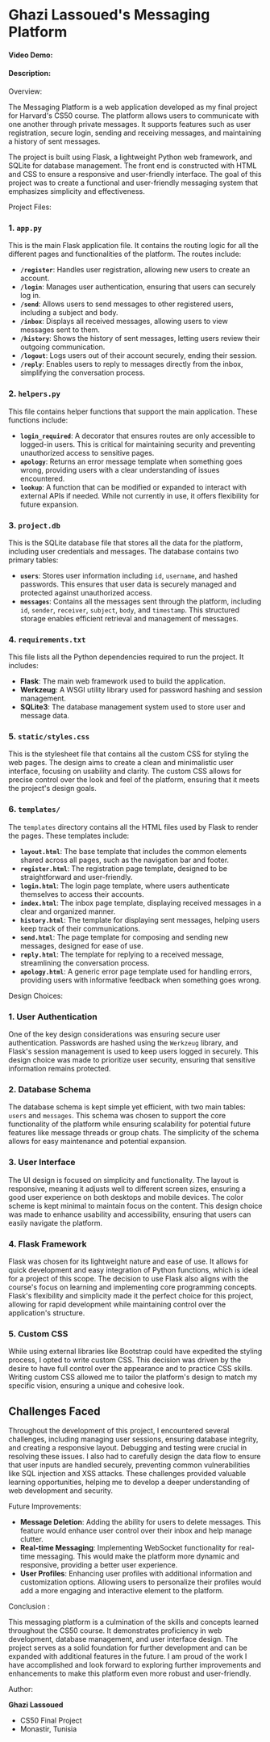 # Ghazi Lassoued's Messaging Platform
#### Video Demo:  
#### Description:

Overview:

The Messaging Platform is a web application developed as my final project for Harvard's CS50 course. The platform allows users to communicate with one another through private messages. It supports features such as user registration, secure login, sending and receiving messages, and maintaining a history of sent messages.

The project is built using Flask, a lightweight Python web framework, and SQLite for database management. The front end is constructed with HTML and CSS to ensure a responsive and user-friendly interface. The goal of this project was to create a functional and user-friendly messaging system that emphasizes simplicity and effectiveness.

Project Files:

### 1. `app.py`
This is the main Flask application file. It contains the routing logic for all the different pages and functionalities of the platform. The routes include:
- **`/register`**: Handles user registration, allowing new users to create an account.
- **`/login`**: Manages user authentication, ensuring that users can securely log in.
- **`/send`**: Allows users to send messages to other registered users, including a subject and body.
- **`/inbox`**: Displays all received messages, allowing users to view messages sent to them.
- **`/history`**: Shows the history of sent messages, letting users review their outgoing communication.
- **`/logout`**: Logs users out of their account securely, ending their session.
- **`/reply`**: Enables users to reply to messages directly from the inbox, simplifying the conversation process.

### 2. `helpers.py`
This file contains helper functions that support the main application. These functions include:
- **`login_required`**: A decorator that ensures routes are only accessible to logged-in users. This is critical for maintaining security and preventing unauthorized access to sensitive pages.
- **`apology`**: Returns an error message template when something goes wrong, providing users with a clear understanding of issues encountered.
- **`lookup`**: A function that can be modified or expanded to interact with external APIs if needed. While not currently in use, it offers flexibility for future expansion.

### 3. `project.db`
This is the SQLite database file that stores all the data for the platform, including user credentials and messages. The database contains two primary tables:
- **`users`**: Stores user information including `id`, `username`, and hashed passwords. This ensures that user data is securely managed and protected against unauthorized access.
- **`messages`**: Contains all the messages sent through the platform, including `id`, `sender`, `receiver`, `subject`, `body`, and `timestamp`. This structured storage enables efficient retrieval and management of messages.

### 4. `requirements.txt`
This file lists all the Python dependencies required to run the project. It includes:
- **Flask**: The main web framework used to build the application.
- **Werkzeug**: A WSGI utility library used for password hashing and session management.
- **SQLite3**: The database management system used to store user and message data.

### 5. `static/styles.css`
This is the stylesheet file that contains all the custom CSS for styling the web pages. The design aims to create a clean and minimalistic user interface, focusing on usability and clarity. The custom CSS allows for precise control over the look and feel of the platform, ensuring that it meets the project's design goals.

### 6. `templates/`
The `templates` directory contains all the HTML files used by Flask to render the pages. These templates include:
- **`layout.html`**: The base template that includes the common elements shared across all pages, such as the navigation bar and footer.
- **`register.html`**: The registration page template, designed to be straightforward and user-friendly.
- **`login.html`**: The login page template, where users authenticate themselves to access their accounts.
- **`index.html`**: The inbox page template, displaying received messages in a clear and organized manner.
- **`history.html`**: The template for displaying sent messages, helping users keep track of their communications.
- **`send.html`**: The page template for composing and sending new messages, designed for ease of use.
- **`reply.html`**: The template for replying to a received message, streamlining the conversation process.
- **`apology.html`**: A generic error page template used for handling errors, providing users with informative feedback when something goes wrong.

Design Choices:

### 1. User Authentication
One of the key design considerations was ensuring secure user authentication. Passwords are hashed using the `Werkzeug` library, and Flask's session management is used to keep users logged in securely. This design choice was made to prioritize user security, ensuring that sensitive information remains protected.

### 2. Database Schema
The database schema is kept simple yet efficient, with two main tables: `users` and `messages`. This schema was chosen to support the core functionality of the platform while ensuring scalability for potential future features like message threads or group chats. The simplicity of the schema allows for easy maintenance and potential expansion.

### 3. User Interface
The UI design is focused on simplicity and functionality. The layout is responsive, meaning it adjusts well to different screen sizes, ensuring a good user experience on both desktops and mobile devices. The color scheme is kept minimal to maintain focus on the content. This design choice was made to enhance usability and accessibility, ensuring that users can easily navigate the platform.

### 4. Flask Framework
Flask was chosen for its lightweight nature and ease of use. It allows for quick development and easy integration of Python functions, which is ideal for a project of this scope. The decision to use Flask also aligns with the course's focus on learning and implementing core programming concepts. Flask's flexibility and simplicity made it the perfect choice for this project, allowing for rapid development while maintaining control over the application's structure.

### 5. Custom CSS
While using external libraries like Bootstrap could have expedited the styling process, I opted to write custom CSS. This decision was driven by the desire to have full control over the appearance and to practice CSS skills. Writing custom CSS allowed me to tailor the platform's design to match my specific vision, ensuring a unique and cohesive look.

## Challenges Faced

Throughout the development of this project, I encountered several challenges, including managing user sessions, ensuring database integrity, and creating a responsive layout. Debugging and testing were crucial in resolving these issues. I also had to carefully design the data flow to ensure that user inputs are handled securely, preventing common vulnerabilities like SQL injection and XSS attacks. These challenges provided valuable learning opportunities, helping me to develop a deeper understanding of web development and security.

Future Improvements:

- **Message Deletion**: Adding the ability for users to delete messages. This feature would enhance user control over their inbox and help manage clutter.
- **Real-time Messaging**: Implementing WebSocket functionality for real-time messaging. This would make the platform more dynamic and responsive, providing a better user experience.
- **User Profiles**: Enhancing user profiles with additional information and customization options. Allowing users to personalize their profiles would add a more engaging and interactive element to the platform.

Conclusion :

This messaging platform is a culmination of the skills and concepts learned throughout the CS50 course. It demonstrates proficiency in web development, database management, and user interface design. The project serves as a solid foundation for further development and can be expanded with additional features in the future. I am proud of the work I have accomplished and look forward to exploring further improvements and enhancements to make this platform even more robust and user-friendly.

Author:

**Ghazi Lassoued**
- CS50 Final Project
- Monastir, Tunisia

